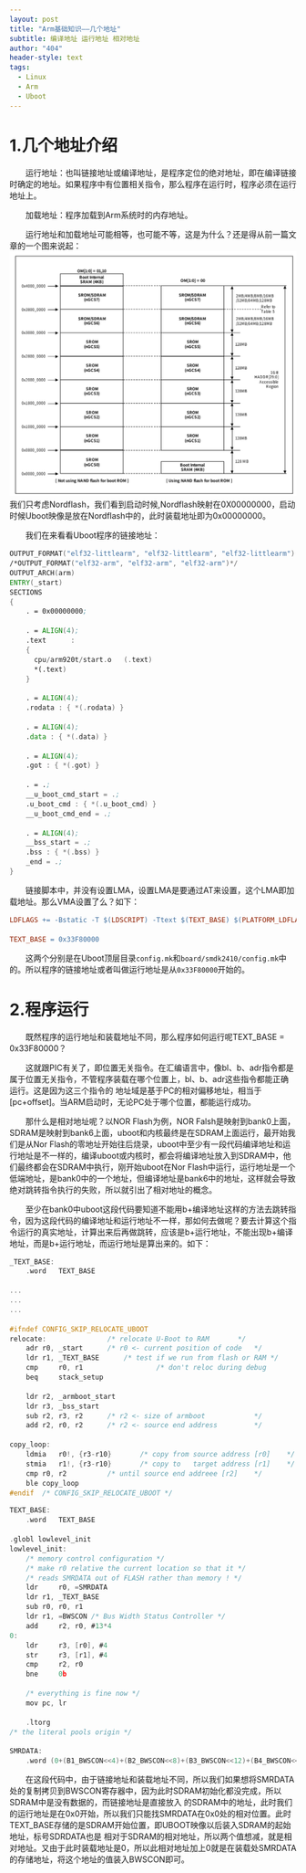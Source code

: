 ```yaml
---
layout: post
title: "Arm基础知识——几个地址"
subtitle: 编译地址 运行地址 相对地址
author: "404"
header-style: text
tags:
  - Linux
  - Arm
  - Uboot
---
```


# 1.几个地址介绍

　　运行地址：也叫链接地址或编译地址，是程序定位的绝对地址，即在编译链接时确定的地址。如果程序中有位置相关指令，那么程序在运行时，程序必须在运行地址上。

　　加载地址：程序加载到Arm系统时的内存地址。

　　运行地址和加载地址可能相等，也可能不等，这是为什么？还是得从前一篇文章的一个图来说起：
![avatar](/img/in-post/Linux/201932501001.png)
　　我们只考虑Nordflash，我们看到启动时候,Nordflash映射在0X00000000，启动时候Uboot映像是放在Nordflash中的，此时装载地址即为0x00000000。

　　我们在来看看Uboot程序的链接地址：
```asm
OUTPUT_FORMAT("elf32-littlearm", "elf32-littlearm", "elf32-littlearm")
/*OUTPUT_FORMAT("elf32-arm", "elf32-arm", "elf32-arm")*/
OUTPUT_ARCH(arm)
ENTRY(_start)
SECTIONS
{
	. = 0x00000000;

	. = ALIGN(4);
	.text      :
	{
	  cpu/arm920t/start.o	(.text)
	  *(.text)
	}

	. = ALIGN(4);
	.rodata : { *(.rodata) }

	. = ALIGN(4);
	.data : { *(.data) }

	. = ALIGN(4);
	.got : { *(.got) }

	. = .;
	__u_boot_cmd_start = .;
	.u_boot_cmd : { *(.u_boot_cmd) }
	__u_boot_cmd_end = .;

	. = ALIGN(4);
	__bss_start = .;
	.bss : { *(.bss) }
	_end = .;
}
```
　　链接脚本中，并没有设置LMA，设置LMA是要通过AT来设置，这个LMA即加载地址。那么VMA设置了么？如下：
```makefile
LDFLAGS += -Bstatic -T $(LDSCRIPT) -Ttext $(TEXT_BASE) $(PLATFORM_LDFLAGS)

TEXT_BASE = 0x33F80000
```
　　这两个分别是在Uboot顶层目录`config.mk`和`board/smdk2410/config.mk`中的。所以程序的链接地址或者叫做运行地址是从`0x33F80000`开始的。

# 2.程序运行

　　既然程序的运行地址和装载地址不同，那么程序如何运行呢TEXT_BASE = 0x33F80000？

　　这就跟PIC有关了，即位置无关指令。在汇编语言中，像bl、b、adr指令都是属于位置无关指令，不管程序装载在哪个位置上，bl、b、adr这些指令都能正确运行。这是因为这三个指令的
地址域是基于PC的相对偏移地址，相当于[pc+offset]。当ARM启动时，无论PC处于哪个位置，都能运行成功。

　　那什么是相对地址呢？以NOR Flash为例，NOR Falsh是映射到bank0上面，SDRAM是映射到bank6上面，uboot和内核最终是在SDRAM上面运行，最开始我们是从Nor Flash的零地址开始往后烧录，uboot中至少有一段代码编译地址和运行地址是不一样的，编译uboot或内核时，都会将编译地址放入到SDRAM中，他们最终都会在SDRAM中执行，刚开始uboot在Nor Flash中运行，运行地址是一个低端地址，是bank0中的一个地址，但编译地址是bank6中的地址，这样就会导致绝对跳转指令执行的失败，所以就引出了相对地址的概念。

　　至少在bank0中uboot这段代码要知道不能用b+编译地址这样的方法去跳转指令，因为这段代码的编译地址和运行地址不一样，那如何去做呢？要去计算这个指令运行的真实地址，计算出来后再做跳转，应该是b+运行地址，不能出现b+编译地址，而是b+运行地址，而运行地址是算出来的。如下：
```c
_TEXT_BASE:
	.word	TEXT_BASE

...
...
...

#ifndef CONFIG_SKIP_RELOCATE_UBOOT
relocate:				/* relocate U-Boot to RAM	    */
	adr	r0, _start		/* r0 <- current position of code   */
	ldr	r1, _TEXT_BASE		/* test if we run from flash or RAM */
	cmp     r0, r1                  /* don't reloc during debug         */
	beq     stack_setup

	ldr	r2, _armboot_start
	ldr	r3, _bss_start
	sub	r2, r3, r2		/* r2 <- size of armboot            */
	add	r2, r0, r2		/* r2 <- source end address         */

copy_loop:
	ldmia	r0!, {r3-r10}		/* copy from source address [r0]    */
	stmia	r1!, {r3-r10}		/* copy to   target address [r1]    */
	cmp	r0, r2			/* until source end addreee [r2]    */
	ble	copy_loop
#endif	/* CONFIG_SKIP_RELOCATE_UBOOT */
```

```c
TEXT_BASE:
	.word	TEXT_BASE

.globl lowlevel_init
lowlevel_init:
	/* memory control configuration */
	/* make r0 relative the current location so that it */
	/* reads SMRDATA out of FLASH rather than memory ! */
	ldr     r0, =SMRDATA
	ldr	r1, _TEXT_BASE
	sub	r0, r0, r1
	ldr	r1, =BWSCON	/* Bus Width Status Controller */
	add     r2, r0, #13*4
0:
	ldr     r3, [r0], #4
	str     r3, [r1], #4
	cmp     r2, r0
	bne     0b

	/* everything is fine now */
	mov	pc, lr

	.ltorg
/* the literal pools origin */

SMRDATA:
    .word (0+(B1_BWSCON<<4)+(B2_BWSCON<<8)+(B3_BWSCON<<12)+(B4_BWSCON<<16)+(B5_BWSCON<<20)+(B6_BWSCON<<24)+(B7_BWSCON<<28))
```
　　在这段代码中，由于链接地址和装载地址不同，所以我们如果想将SMRDATA处的复制拷贝到BWSCON寄存器中，因为此时SDRAM初始化都没完成，所以SDRAM中是没有数据的，而链接地址是直接放入
的SDRAM中的地址，此时我们的运行地址是在0x0开始，所以我们只能找SMRDATA在0x0处的相对位置。此时TEXT_BASE存储的是SDRAM开始位置，即UBOOT映像以后装入SDRAM的起始地址，标号SDRDATA也是
相对于SDRAM的相对地址，所以两个值想减，就是相对地址。又由于此时装载地址是0，所以此相对地址加上0就是在装载处SMRDATA的存储地址，将这个地址的值装入BWSCON即可。
 







　　
